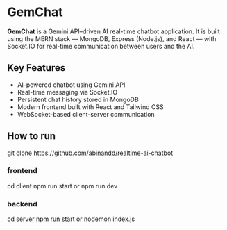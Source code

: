 # GemChat

**GemChat** is a Gemini API–driven AI real-time chatbot application. It is built using the MERN stack — MongoDB, Express (Node.js), and React — with Socket.IO for real-time communication between users and the AI.

## Key Features

- AI-powered chatbot using Gemini API
- Real-time messaging via Socket.IO
- Persistent chat history stored in MongoDB
- Modern frontend built with React and Tailwind CSS
- WebSocket-based client-server communication


## How to run 
git clone https://github.com/abinandd/realtime-ai-chatbot

### frontend
cd client
npm run start or npm run dev

### backend 
cd server 
npm run start or nodemon index.js


